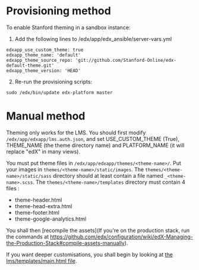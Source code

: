 # Provisioning method

To enable Stanford theming in a sandbox instance:

1) Add the following lines to /edx/app/edx_ansible/server-vars.yml

```
edxapp_use_custom_theme: true
edxapp_theme_name: 'default'
edxapp_theme_source_repo: 'git://github.com/Stanford-Online/edx-default-theme.git'
edxapp_theme_version: 'HEAD'
```

2) Re-run the provisioning scripts:

```
sudo /edx/bin/update edx-platform master
```

# Manual method

Theming only works for the LMS.
You should first modify `/edx/app/edxapp/lms.auth.json`, and set USE_CUSTOM_THEME (True), THEME_NAME (the theme directory name) and PLATFORM_NAME (it will replace "edX" in many views).

You must put theme files in `/edx/app/edxapp/themes/<theme-name>/`.
Put your images in `themes/<theme-name>/static/images`.
The `themes/<theme-name>/static/sass` directory should at least contain a file named `_<theme-name>.scss`.
The `themes/<theme-name>/templates` directory must contain 4 files :
- theme-header.html
- theme-head-extra.html
- theme-footer.html
- theme-google-analytics.html

You shall then [recompile the assets](If you're on the production stack, run the commands at https://github.com/edx/configuration/wiki/edX-Managing-the-Production-Stack#compile-assets-manually).

If you want deeper customisations, you shall begin by looking at [the lms/templates/main.html file](https://github.com/edx/edx-platform/blob/master/lms/templates/main.html).
